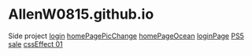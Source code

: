# AllenW0815.github.io
Side project
<a href="https://allenw0815.github.io/1091126_loginPage/loginPage.html"
      >login</a
    >
    <a href="https://allenw0815.github.io/1091123/homePagePicChange.html"
      >homePagePicChange</a
    >
    <a href="https://allenw0815.github.io/1091122/homePageOcean.html"
      >homePageOcean</a
    >
    <a href="https://allenw0815.github.io/1091126_loginPage/loginPage.html"
      >loginPage</a
    >
    <a href="https://allenw0815.github.io/1091124/PS5.html">PS5 sale</a>
    <a href="https://allenw0815.github.io/cssEffect/01/01.html">cssEffect 01</a>

